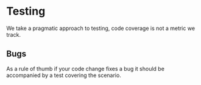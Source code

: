 # Testing

We take a pragmatic approach to testing, code coverage is not a metric we track.

## Bugs

As a rule of thumb if your code change fixes a bug it should be accompanied by a
test covering the scenario.
